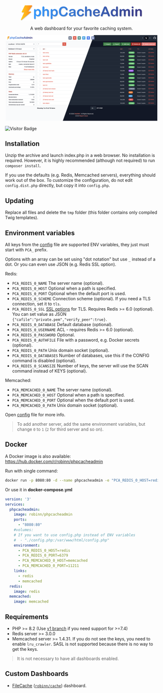<p align="center"><img src=".github/img/logo.svg" width="400" alt="Logo"></p>
<p align="center">A web dashboard for your favorite caching system.</p>
<p align="center"><img alt="Preview" src=".github/img/preview.png" width="500px"></p>

![Visitor Badge](https://visitor-badge.laobi.icu/badge?page_id=RobiNN1.phpCacheAdmin)

## Installation

Unzip the archive and launch index.php in a web browser. No installation is required.
However, it is highly recommended (although not required) to run `composer install`.

If you use the defaults (e.g. Redis, Memcached servers), everything should work out of the box.
To customize the configuration, do not edit `config.dist.php` directly, but copy it into `config.php`.

## Updating

Replace all files and delete the `tmp` folder (this folder contains only compiled Twig templates).

## Environment variables

All keys from the [config](https://github.com/RobiNN1/phpCacheAdmin/blob/master/config.dist.php) file are supported ENV variables,
they just must start with `PCA_` prefix.

Options with an array can be set using "dot notation" but use `_` instead of a dot.
Or you can even use JSON (e.g. Redis SSL option).

Redis:

- `PCA_REDIS_0_NAME` The server name (optional).
- `PCA_REDIS_0_HOST` Optional when a path is specified.
- `PCA_REDIS_0_PORT` Optional when the default port is used.
- `PCA_REDIS_0_SCHEME` Connection scheme (optional). If you need a TLS connection, set it to `tls`.
- `PCA_REDIS_0_SSL` [SSL options](https://www.php.net/manual/en/context.ssl.php) for TLS. Requires Redis >= 6.0 (optional). You can set value as JSON `{"cafile":"private.pem","verify_peer":true}`.
- `PCA_REDIS_0_DATABASE` Default database (optional).
- `PCA_REDIS_0_USERNAME` ACL - requires Redis >= 6.0 (optional).
- `PCA_REDIS_0_PASSWORD` Optional.
- `PCA_REDIS_0_AUTHFILE` File with a password, e.g. Docker secrets (optional).
- `PCA_REDIS_0_PATH` Unix domain socket (optional).
- `PCA_REDIS_0_DATABASES` Number of databases, use this if the CONFIG command is disabled (optional).
- `PCA_REDIS_0_SCANSIZE` Number of keys, the server will use the SCAN command instead of KEYS (optional).

Memcached:

- `PCA_MEMCACHED_0_NAME` The server name (optional).
- `PCA_MEMCACHED_0_HOST` Optional when a path is specified.
- `PCA_MEMCACHED_0_PORT` Optional when the default port is used.
- `PCA_MEMCACHED_0_PATH` Unix domain socket (optional).

Open [config](https://github.com/RobiNN1/phpCacheAdmin/blob/master/config.dist.php) file for more info.

> To add another server, add the same environment variables, but change `0` to `1` (`2` for third server and so on).

## Docker

A Docker image is also available: https://hub.docker.com/r/robinn/phpcacheadmin

Run with single command:

```bash
docker run -p 8080:80 -d --name phpcacheadmin -e "PCA_REDIS_0_HOST=redis_host" -e "PCA_REDIS_0_PORT=6379" -e "PCA_MEMCACHED_0_HOST=memcached_host" -e "PCA_MEMCACHED_0_PORT=11211" robinn/phpcacheadmin
```

Or use it in **docker-compose.yml**

```yaml
version: '3'
services:
  phpcacheadmin:
    image: robinn/phpcacheadmin
    ports:
      - "8080:80"
    #volumes:
    # If you want to use config.php instead of ENV variables
    #  - "./config.php:/var/www/html/config.php"
    environment:
      - PCA_REDIS_0_HOST=redis
      - PCA_REDIS_0_PORT=6379
      - PCA_MEMCACHED_0_HOST=memcached
      - PCA_MEMCACHED_0_PORT=11211
    links:
      - redis
      - memcached
  redis:
    image: redis
  memcached:
    image: memcached
```

## Requirements

- PHP >= 8.2 (Use [v1 branch](https://github.com/RobiNN1/phpCacheAdmin/tree/v1.x) if you need support for >=7.4)
- Redis server >= 3.0.0
- Memcached server >= 1.4.31. If you do not see the keys, you need to enable `lru_crawler`. SASL is not supported because there is no way to get the keys.

> It is not necessary to have all dashboards enabled.

## Custom Dashboards

- [FileCache](https://github.com/RobiNN1/FileCache-Dashboard) ([`robinn/cache`](https://github.com/RobiNN1/Cache)) dashboard.

<!-- Font used in logo Arial Rounded MT Bold -->
